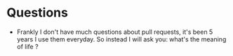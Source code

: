 # Questions

* Frankly I don't have much questions about pull requests, it's been 5 years I use them everyday. So instead I will ask you: what's the meaning of life ?
